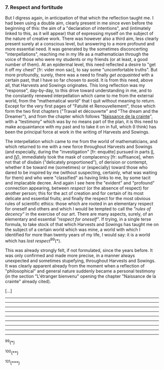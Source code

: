 ### 7. Respect and fortitude
But I digress again, in anticipation of that which the reflection taught me. I had been using a double aim, clearly present in me since even before the beginning of this: the aim of a "declaration of intentions", and (intimately linked to this, as it will appear) that of expressing myself on the subject of the nature of creative work. There was however also a third aim, less clearly present surely at a conscious level, but answering to a more profound and more essential need. It was generated by the sometimes disconcerting "interpellations", reaching me in my life as a mathematician through the voice of those who were my students or my friends (or at least, a good number of them). At an epidermal level, this need reflected a desire to "get it off my chest" [fr: vider mon sac], to say some "uncomfortable truths". But more profoundly, surely, there was a need to finally _get acquainted_ with a certain past, that I have so far chosen to avoid. It is from this need, above all, that Harvests and Sowings originates. This long reflection was my "response", day-by-day, to this drive toward understanding in me, and to the constantly renewed interpellation which came to me from the external world, from the "mathematical world" that I quit without meaning to return. Except for the very first pages of "Fatuité et Renouvellement", those which form the two first chapters ("Travail et découverte" and "The dream and the Dreamer"), and from the chapter which follows "[Naissance de la crainte](../table-of-contents.md#part-1-3)", with a "testimony" which was by no means part of the plan, it is this need to make acquaintance with my past and to take it on in full, which (I think) has been the principal force at work in the writing of Harvests and Sowings.

The interpellation which came to me from the world of mathematicians, and which returned to me with a new force throughout Harvests and Sowings (and especially, during the "investigation" [fr: enquête] pursued in parts [II](../table-of-contents.md#part-2), and [IV](../table-of-contents.md#part-4)), immediately took the mask of complacency [fr: suffisance], when not that of disdain ("delicately proportioned"), of derision or contempt, whether it be toward me (sometimes) or (especially) toward those who dared to be inspired by me (without suspecting, certainly, what was waiting for them) and who were "classified" as having links to me, by some tacit and implacable decree. And again I see here the "evident" and "profound" connection appearing, between _respect_ (or the absence of respect) for another person; this for the act of creation and for certain of its most delicate and essential fruits; and finally the respect for the most obvious rules of scientific ethics: those which are rooted in an elementary respect for oneself and others and which I would be tempted to call the _"rules of decency"_ in the exercise of our art. There are many aspects, surely, of an elementary and essential _"respect for oneself"_. If trying, in a single terse formula, to take stock of that which Harvests and Sowings has taught me on the subject of a certain world which was mine, a world with which I identified for more than twenty years of my life, I would say: it is a world which has _lost respect_<sup>99</sup>(&ast;).

This was already strongly felt, if not formulated, since the years before. It was only confirmed and made more precise, in a manner always unexpected and sometimes stupefying, throughout Harvests and Sowings. It was clearly apparent already from the moment when a reflection of "philosophical" and general nature suddenly became a personal testimony (in the section "L'étranger bienvenu" opening the chapter "Naissance de la crainte" already cited).



[...]

---

---

---

---

---

---

---

---

---

<sup>99</sup>(&ast;)

<sup>100</sup>(&ast;&ast;)

<sup>101</sup>(&ast;&ast;&ast;)
